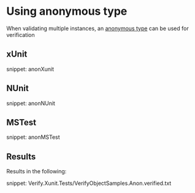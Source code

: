 # Using anonymous type

When validating multiple instances, an [anonymous type](https://docs.microsoft.com/en-us/dotnet/csharp/programming-guide/classes-and-structs/anonymous-types) can be used for verification


## xUnit

snippet: anonXunit


## NUnit

snippet: anonNUnit


## MSTest

snippet: anonMSTest


## Results

Results in the following:

snippet: Verify.Xunit.Tests/VerifyObjectSamples.Anon.verified.txt
